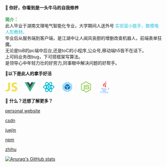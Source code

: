

#### :cactus: 你好，你看到是一头牛马的自我修养

<b style="color:#2da44e">简介：</b><br> <span style="
    font-size: 14px;">
    此人毕业于湖南文理电气智能化专业，大学期间人送外号 <font color=#21c0db >实验室小能手，数模电人形教材。</font><br>
    毕业后从服务端到客户端，是江湖中让人闻风丧胆的增删改查机器人，前端表单狂魔。<br>
    无论是toB的pc端中后台,还是toC的小程序,公众号,移动端h5皆不在话下。<br>
    上可码业务改bug，下可搭框架写算法。<br>
    是领导心中年轻力壮的好劳力,同事眼中解决问题的好帮手。<br>
</span>
 
:herb:<b>以下是此人的拿手好活</b>
<div style="display:flex">
<img src="https://github.com/ou-jin/picture/blob/master/js.png?raw=true" height=40px style="margin-right:20px">
<img src="https://github.com/ou-jin/picture/blob/master/Vue.png?raw=true" height=40px style="margin-right:20px">
<img src="https://github.com/ou-jin/picture/blob/master/react.png?raw=true" height=40px style="margin-right:20px">
<img src="https://github.com/ou-jin/picture/blob/master/Webpack.png?raw=true" height=40px style="margin-right:20px">
<img src="https://github.com/ou-jin/picture/blob/master/node_js.png?raw=true" height=40px style="margin-right:20px">
<img src="https://github.com/ou-jin/picture/blob/master/java.png?raw=true" height=40px style="margin-right:20px">
</div>

:evergreen_tree: <b>什么？还想了解更多？</b>

[personal website](http://124.223.39.243/ "personal website")

[csdn](https://blog.csdn.net/weixin_39168678?spm=1000.2115.3001.5343"csdn")

[juejin](https://juejin.cn/user/4195392102602605"juejin")

[npm](https://www.npmjs.com/~oujin "npm")

[zhihu](https://www.zhihu.com/people/xie-dai-ma-ru-ci-you-qu "zhihu")

[![Anurag's GitHub stats](https://github-readme-stats.vercel.app/api?username=anuraghazra)](https://github.com/anuraghazra/github-readme-stats)

